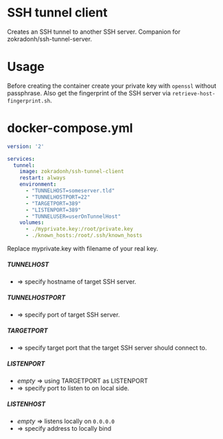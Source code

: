 # SSH tunnel client

Creates an SSH tunnel to another SSH server. Companion for zokradonh/ssh-tunnel-server.

Usage
=======

Before creating the container create your private key with `openssl` without passphrase.
Also get the fingerprint of the SSH server via `retrieve-host-fingerprint.sh`.

docker-compose.yml
=======

```YAML
version: '2'

services:
  tunnel:
    image: zokradonh/ssh-tunnel-client
    restart: always
    environment: 
      - "TUNNELHOST=someserver.tld"
      - "TUNNELHOSTPORT=22"
      - "TARGETPORT=389"
      - "LISTENPORT=389"
      - "TUNNELUSER=userOnTunnelHost"
    volumes:
      - ./myprivate.key:/root/private.key
      - ./known_hosts:/root/.ssh/known_hosts
```
Replace myprivate.key with filename of your real key.

##### TUNNELHOST
- => specify hostname of target SSH server.

##### TUNNELHOSTPORT
- => specify port of target SSH server.

##### TARGETPORT
- => specify target port that the target SSH server should connect to.

##### LISTENPORT
- *empty* => using TARGETPORT as LISTENPORT
- => specify port to listen to on local side.

##### LISTENHOST
- *empty* => listens locally on `0.0.0.0`
- => specify address to locally bind